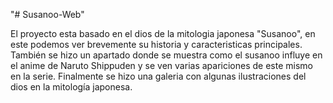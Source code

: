 "# Susanoo-Web" 

El proyecto esta basado en el dios de la mitologia japonesa "Susanoo", en este podemos ver brevemente su historia y caracteristicas principales. También se hizo un apartado donde se muestra como el susanoo influye en el anime de Naruto Shippuden y se ven varias apariciones de este mismo en la serie. Finalmente se hizo una galeria con algunas ilustraciones del dios en la mitología japonesa.